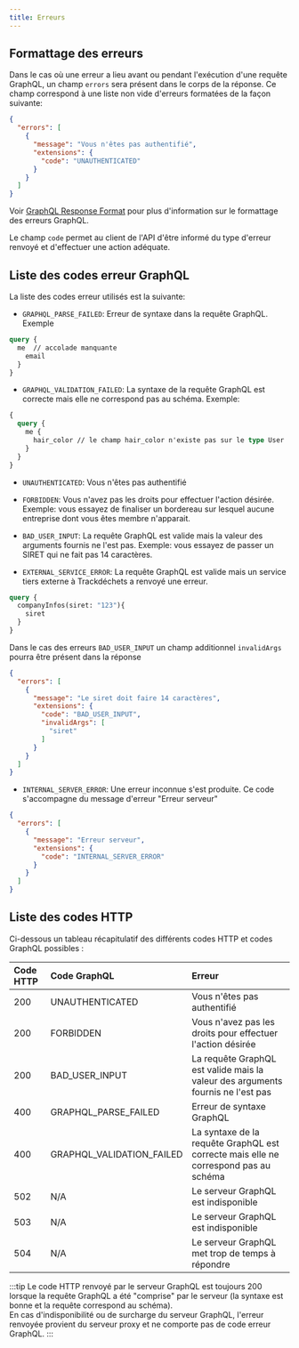 ```yaml
---
title: Erreurs
---
```


## Formattage des erreurs


Dans le cas où une erreur a lieu avant ou pendant l'exécution d'une requête GraphQL, un champ `errors` sera présent dans le corps de la réponse. Ce champ correspond à une liste non vide d'erreurs formatées de la façon suivante:

```json
{
  "errors": [
    {
      "message": "Vous n'êtes pas authentifié",
      "extensions": {
        "code": "UNAUTHENTICATED"
      }
    }
  ]
}
```
Voir [GraphQL Response Format](https://spec.graphql.org/June2018/#sec-Response-Format) pour plus d'information sur le formattage des erreurs GraphQL.

Le champ `code` permet au client de l'API d'être informé du type d'erreur renvoyé et d'effectuer une action adéquate.

## Liste des codes erreur GraphQL

La liste des codes erreur utilisés est la suivante:

* `GRAPHQL_PARSE_FAILED`: Erreur de syntaxe dans la requête GraphQL. Exemple

```graphql
query {
  me  // accolade manquante
    email
  }
}
```

* `GRAPHQL_VALIDATION_FAILED`: La syntaxe de la requête GraphQL est correcte mais elle ne correspond pas au schéma. Exemple:

```graphql
{
  query {
    me {
      hair_color // le champ hair_color n'existe pas sur le type User
    }
  }
}
```

* `UNAUTHENTICATED`: Vous n'êtes pas authentifié
* `FORBIDDEN`: Vous n'avez pas les droits pour effectuer l'action désirée. Exemple: vous essayez de finaliser un bordereau sur lesquel aucune entreprise dont vous êtes membre n'apparait.

* `BAD_USER_INPUT`: La requête GraphQL est valide mais la valeur des arguments fournis ne l'est pas. Exemple: vous essayez de passer un SIRET qui ne fait pas 14 caractères.

* `EXTERNAL_SERVICE_ERROR`: La requête GraphQL est valide mais un service tiers externe à Trackdéchets a renvoyé une erreur.

```graphql
query {
  companyInfos(siret: "123"){
    siret
  }
}
```

Dans le cas des erreurs `BAD_USER_INPUT` un champ additionnel `invalidArgs` pourra être présent dans la réponse

```json
{
  "errors": [
    {
      "message": "Le siret doit faire 14 caractères",
      "extensions": {
        "code": "BAD_USER_INPUT",
        "invalidArgs": [
          "siret"
        ]
      }
    }
  ]
}
```

* `INTERNAL_SERVER_ERROR`: Une erreur inconnue s'est produite. Ce code s'accompagne du message d'erreur "Erreur serveur"

```json
{
  "errors": [
    {
      "message": "Erreur serveur",
      "extensions": {
        "code": "INTERNAL_SERVER_ERROR"
      }
    }
  ]
}
```


## Liste des codes HTTP

Ci-dessous un tableau récapitulatif des différents codes HTTP et codes GraphQL possibles :

| Code HTTP | Code GraphQL         | Erreur        |
| :-------- |:-------------------- | :------------- |
| 200       | UNAUTHENTICATED      | Vous n'êtes pas authentifié |
| 200       | FORBIDDEN            | Vous n'avez pas les droits pour effectuer l'action désirée |
| 200       | BAD_USER_INPUT       | La requête GraphQL est valide mais la valeur des arguments fournis ne l'est pas |
| 400       | GRAPHQL_PARSE_FAILED | Erreur de syntaxe GraphQL |
| 400       | GRAPHQL_VALIDATION_FAILED | La syntaxe de la requête GraphQL est correcte mais elle ne correspond pas au schéma |
| 502       |  N/A | Le serveur GraphQL est indisponible |
| 503       |  N/A | Le serveur GraphQL est indisponible |
| 504       |  N/A | Le serveur GraphQL met trop de temps à répondre |


:::tip
Le code HTTP renvoyé par le serveur GraphQL est toujours 200 lorsque la requête GraphQL a été "comprise" par le serveur (la syntaxe est bonne et la requête correspond au schéma). <br/>
En cas d'indisponibilité ou de surcharge du serveur GraphQL, l'erreur renvoyée provient du serveur proxy et ne comporte pas de code erreur GraphQL.
:::
